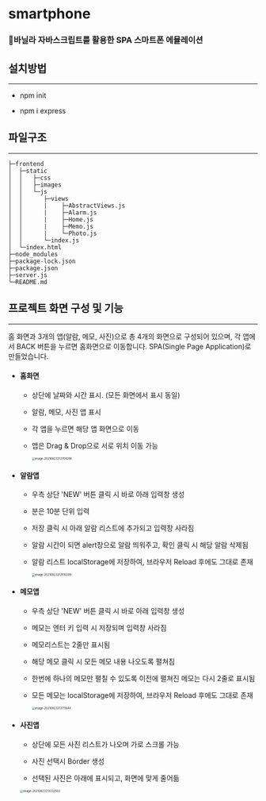 # smartphone
### 📱바닐라 자바스크립트를 활용한 SPA 스마트폰 에뮬레이션



## 설치방법

-----

- npm init

- npm i express



## 파일구조

----

```
├─frontend
│  ├─static
│  │   ├─css
│  │   ├─images
│  │   └─js  
│  │      ├─views
│  │      |    ├─AbstractViews.js
│  │      |    ├─Alarm.js
│  │      |    ├─Home.js
│  │      |    ├─Memo.js
│  │      |    └─Photo.js
│  │      └─index.js
│  └─index.html
├─node_modules
├─package-lock.json
├─package.json
├─server.js
└─README.md

```



## 프로젝트 화면 구성 및 기능

-----

홈 화면과 3개의 앱(알람, 메모, 사진)으로 총 4개의 화면으로 구성되어 있으며, 
각 앱에서 BACK 버튼을 누르면 홈화면으로 이동합니다.
SPA(Single Page Application)로 만들었습니다.

- #### **홈화면**

  - 상단에 날짜와 시간 표시. (모든 화면에서 표시 동일)

  - 알람, 메모, 사진 앱 표시

  - 각 앱을 누르면 해당 앱 화면으로 이동

  - 앱은 Drag & Drop으로 서로 위치 이동 가능

    <img src="/Users/ahntoday/Library/Application Support/typora-user-images/image-20210823212709266.png" alt="image-20210823212709266" style="zoom:40%;" />



- #### **알람앱**

  - 우측 상단 'NEW' 버튼 클릭 시 바로 아래 입력창 생성

  - 분은 10분 단위 입력

  - 저장 클릭 시 아래 알람 리스트에 추가되고 입력창 사라짐

  - 알람 시간이 되면 alert창으로 알람 띄워주고, 확인 클릭 시 해당 알람 삭제됨

  - 알람 리스트 localStorage에 저장하여, 브라우저 Reload 후에도 그대로 존재

    <img src="/Users/ahntoday/Library/Application Support/typora-user-images/image-20210823212910289.png" alt="image-20210823212910289" style="zoom:40%;" />

  

- #### **메모앱**

  - 우측 상단 'NEW' 버튼 클릭 시 바로 아래 입력창 생성

  - 메모는 엔터 키 입력 시 저장되며 입력창 사라짐

  - 메모리스트는 2줄만 표시됨

  - 해당 메모 클릭 시 모든 메모 내용 나오도록 펼쳐짐

  - 한번에 하나의 메모만 펼칠 수 있도록 이전에 펼쳐진 메모는 다시 2줄로 표시됨

  - 모든 메모는 localStorage에 저장하여, 브라우저 Reload 후에도 그대로 존재

    <img src="/Users/ahntoday/Library/Application Support/typora-user-images/image-20210823213711644.png" alt="image-20210823213711644" style="zoom:40%;" />



- #### **사진앱**

  - 상단에 모든 사진 리스트가 나오며 가로 스크롤 가능

  - 사진 선택시 Border 생성
  - 선택된 사진은 아래에 표시되고, 화면에 맞게 줄어듦

  <img src="/Users/ahntoday/Library/Application Support/typora-user-images/image-20210823213332502.png" alt="image-20210823213332502" style="zoom:40%;" />
